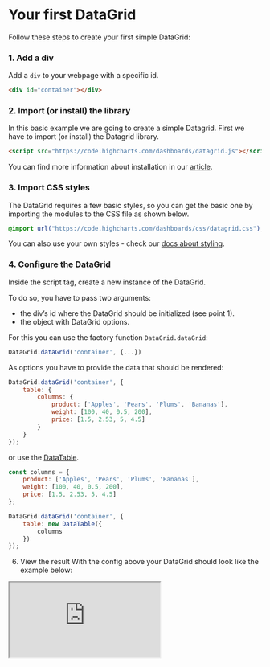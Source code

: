 Your first DataGrid
===

Follow these steps to create your first simple DataGrid:

### 1. Add a div
Add a `div` to your webpage with a specific id.

```html
<div id="container"></div>
```

### 2. Import (or install) the library
In this basic example we are going to create a simple Datagrid. First we have to import (or install) the Datagrid library.

```html
<script src="https://code.highcharts.com/dashboards/datagrid.js"></script>
```

You can find more information about installation in our [article](https://www.highcharts.com/docs/datagrid/installation).

### 3. Import CSS styles
The DataGrid requires a few basic styles, so you can get the basic one by
importing the modules to the CSS file as shown below.

```css
@import url("https://code.highcharts.com/dashboards/css/datagrid.css");
```

You can also use your own styles - check our [docs about styling](https://www.highcharts.com/docs/dashboards/style-by-css).

### 4. Configure the DataGrid
Inside the script tag, create a new instance of the DataGrid.  

To do so, you have to pass two arguments:  
* the div’s id where the DataGrid should be initialized (see point 1).
* the object with DataGrid options.

For this you can use the factory function `DataGrid.dataGrid`:

```js
DataGrid.dataGrid('container', {...})
```

As options you have to provide the data that should be rendered:
```js
DataGrid.dataGrid('container', {
    table: {
        columns: {
            product: ['Apples', 'Pears', 'Plums', 'Bananas'],
            weight: [100, 40, 0.5, 200],
            price: [1.5, 2.53, 5, 4.5]
        }
    }
});
```

or use the [DataTable](https://www.highcharts.com/docs/dashboards/data-table).

```js
const columns = {
    product: ['Apples', 'Pears', 'Plums', 'Bananas'],
    weight: [100, 40, 0.5, 200],
    price: [1.5, 2.53, 5, 4.5]
};

DataGrid.dataGrid('container', {
    table: new DataTable({
        columns
    })
});
```

6. View the result
With the config above your DataGrid should look like the example below:

<iframe src="https://www.highcharts.com/samples/embed/data-grid/demo/your-first-datagrid" allow="fullscreen"></iframe>
